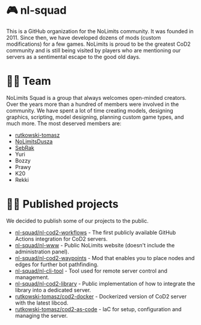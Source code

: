 # 🎮 nl-squad

This is a GitHub organization for the NoLimits community. It was founded in 2011. Since then, we have developed dozens of mods (custom modifications) for a few games. NoLimits is proud to be the greatest CoD2 community and is still being visited by players who are mentioning our servers as a sentimental escape to the good old days. 

# 👏🏻 Team

NoLimits Squad is a group that always welcomes open-minded creators. Over the years more than a hundred of members were involved in the community. We have spent a lot of time creating models, designing graphics, scripting, model designing, planning custom game types, and much more. The most deserved members are:

- [rutkowski-tomasz](https://github.com/rutkowski-tomasz)
- [NoLimitsDusza](https://github.com/NoLimitsDusza)
- [SebRak](https://github.com/SebRak)
- Yuri
- Bozzy
- Prawy
- K20
- Rekki

# 👐🏻 Published projects

We decided to publish some of our projects to the public.

- [nl-squad/nl-cod2-workflows](https://github.com/nl-squad/nl-cod2-workflows) - The first publicly available GitHub Actions integration for CoD2 servers.
- [nl-squad/nl-www](https://github.com/nl-squad/nl-www) - Public NoLimits website (doesn't include the administration panel).
- [nl-squad/nl-cod2-waypoints](https://github.com/nl-squad/nl-cod2-waypoints) - Mod that enables you to place nodes and edges for further bot pathfinding.
- [nl-squad/nl-cli-tool](https://github.com/nl-squad/nl-cli-tool) - Tool used for remote server control and management.
- [nl-squad/nl-cod2-library](https://github.com/nl-squad/nl-cod2-library) - Public implementation of how to integrate the library into a dedicated server.
- [rutkowski-tomasz/cod2-docker](https://github.com/rutkowski-tomasz/cod2-docker) - Dockerized version of CoD2 server with the latest libcod.
- [rutkowski-tomasz/cod2-as-code](https://github.com/rutkowski-tomasz/cod2-as-code) - IaC for setup, configuration and managing the server.
